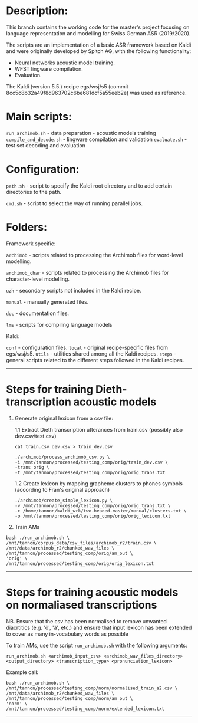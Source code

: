 # Description:

This branch contains the working code for the master's project focusing on language representation and modelling for Swiss German ASR (2019/2020).

The scripts are an implementation of a basic ASR framework based on Kaldi and were originally developed by Spitch AG, with the following functionality:

- Neural networks acoustic model training.
- WFST lingware compilation.
- Evaluation.

The Kaldi (version 5.5.) recipe egs/wsj/s5 (commit 8cc5c8b32a49f8d963702c6be681dcf5a55eeb2e) was used as reference.

# Main scripts:

`run_archimob.sh`
	- data preparation
	- acoustic models training
`compile_and_decode.sh`
	- lingware compilation and validation
`evaluate.sh`
	- test set decoding and evaluation

# Configuration:

`path.sh`
	- script to specify the Kaldi root directory and to add certain directories to the path.

`cmd.sh`
	- script to select the way of running parallel jobs.

# Folders:

Framework specific:

`archimob`
	- scripts related to processing the Archimob files for word-level modelling.

`archimob_char`
	- scripts related to processing the Archimob files for character-level modelling.

`uzh`
	- secondary scripts not included in the Kaldi recipe.

`manual`
	- manually generated files.

`doc`
 	- documentation files.

`lms`
	- scripts for compiling language models
	
Kaldi:

`conf`
	- configuration files.
`local`
	- original recipe-specific files from egs/wsj/s5.
`utils`
	- utilities shared among all the Kaldi recipes.
`steps`
	- general scripts related to the different steps followed in the Kaldi recipes.

---

# Steps for training Dieth-transcription acoustic models

1. Generate original lexicon from a csv file:

	1.1 Extract Dieth transcription utterances from train.csv (possibly also dev.csv/test.csv)

	`cat train.csv dev.csv > train_dev.csv`

	```
	./archimob/process_archimob_csv.py \
	-i /mnt/tannon/processed/testing_comp/orig/train_dev.csv \
	-trans orig \
	-t /mnt/tannon/processed/testing_comp/orig/orig_trans.txt
	```

	1.2 Create lexicon by mapping grapheme clusters to phones symbols (according to Fran's original approach)

	```
	./archimob/create_simple_lexicon.py \
	-v /mnt/tannon/processed/testing_comp/orig/orig_trans.txt \
	-c /home/tannon/kaldi_wrk/two-headed-master/manual/clusters.txt \
	-o /mnt/tannon/processed/testing_comp/orig/orig_lexicon.txt
	```

2. Train AMs

```
bash ./run_archimob.sh \
/mnt/tannon/corpus_data/csv_files/archimob_r2/train.csv \
/mnt/data/archimob_r2/chunked_wav_files \
/mnt/tannon/processed/testing_comp/orig/am_out \
'orig' \
/mnt/tannon/processed/testing_comp/orig/orig_lexicon.txt
```

----

# Steps for training acoustic models on normaliased transcriptions

NB. Ensure that the csv has been normalised to remove unwanted diacrtitics (e.g. 'õ', 'ã', etc.) and ensure that input lexicon has been extended to cover as many in-vocabulary words as possible

To train AMs, use the script `run_archimob.sh` with the following arguments:

```
run_archimob.sh <archimob_input_csv> <archimob_wav_files_directory> <output_directory> <transcription_type> <pronunciation_lexicon>
```

Example call:

```
bash ./run_archimob.sh \
/mnt/tannon/processed/testing_comp/norm/normalised_train_a2.csv \
/mnt/data/archimob_r2/chunked_wav_files \
/mnt/tannon/processed/testing_comp/norm/am_out \
'norm' \
/mnt/tannon/processed/testing_comp/norm/extended_lexicon.txt
```

---
